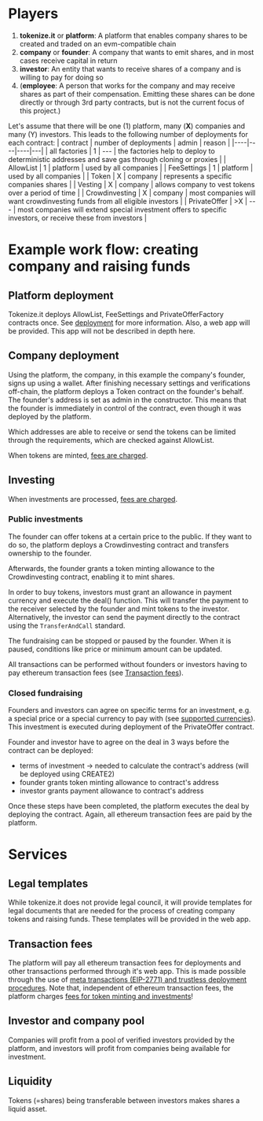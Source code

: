 # Players

1. **tokenize.it** or **platform**: A platform that enables company shares to be created and traded on an evm-compatible chain
2. **company** or **founder**: A company that wants to emit shares, and in most cases receive capital in return
3. **investor**: An entity that wants to receive shares of a company and is willing to pay for doing so
4. (**employee**: A person that works for the company and may receive shares as part of their compensation. Emitting these shares can be done directly or through 3rd party contracts, but is not the current focus of this project.)

Let's assume that there will be one (1) platform, many (**X**) companies and many (Y) investors. This leads to the following number of deployments for each contract:
| contract | number of deployments | admin | reason |
|----|----|----|---|
| all factories | 1 | --- | the factories help to deploy to deterministic addresses and save gas through cloning or proxies |
| AllowList | 1 | platform | used by all companies |
| FeeSettings | 1 | platform | used by all companies |
| Token | X | company | represents a specific companies shares |
| Vesting | X | company | allows company to vest tokens over a period of time |
| Crowdinvesting | X | company | most companies will want crowdinvesting funds from all eligible investors |
| PrivateOffer | >X | --- | most companies will extend special investment offers to specific investors, or receive these from investors |

# Example work flow: creating company and raising funds

## Platform deployment

Tokenize.it deploys AllowList, FeeSettings and PrivateOfferFactory contracts once. See [deployment](deployment.md) for more information. Also, a web app will be provided. This app will not be described in depth here.

## Company deployment

Using the platform, the company, in this example the company's founder, signs up using a wallet. After finishing necessary settings and verifications off-chain, the platform deploys a Token contract on the founder's behalf. The founder's address is set as admin in the constructor. This means that the founder is immediately in control of the contract, even though it was deployed by the platform.

Which addresses are able to receive or send the tokens can be limited through the requirements, which are checked against AllowList.

When tokens are minted, [fees are charged](fees.md).

## Investing

When investments are processed, [fees are charged](fees.md).

### Public investments

The founder can offer tokens at a certain price to the public. If they want to do so, the platform deploys a Crowdinvesting contract and transfers ownership to the founder.

Afterwards, the founder grants a token minting allowance to the Crowdinvesting contract, enabling it to mint shares.

In order to buy tokens, investors must grant an allowance in payment currency and execute the deal() function. This will transfer the payment to the receiver selected by the founder and mint tokens to the investor. Alternatively, the investor can send the payment directly to the contract using the `TransferAndCall` standard.

The fundraising can be stopped or paused by the founder. When it is paused, conditions like price or minimum amount can be updated.

All transactions can be performed without founders or investors having to pay ethereum transaction fees (see [Transaction fees](#transaction-fees)).

### Closed fundraising

Founders and investors can agree on specific terms for an investment, e.g. a special price or a special currency to pay with (see [supported currencies](../README.md#supported-currencies)). This investment is executed during deployment of the PrivateOffer contract.

Founder and investor have to agree on the deal in 3 ways before the contract can be deployed:

- terms of investment -> needed to calculate the contract's address (will be deployed using CREATE2)
- founder grants token minting allowance to contract's address
- investor grants payment allowance to contract's address

Once these steps have been completed, the platform executes the deal by deploying the contract. Again, all ethereum transaction fees are paid by the platform.

# Services

## Legal templates

While tokenize.it does not provide legal council, it will provide templates for legal documents that are needed for the process of creating company tokens and raising funds. These templates will be provided in the web app.

## Transaction fees

The platform will pay all ethereum transaction fees for deployments and other transactions performed through it's web app. This is made possible through the use of [meta transactions (EIP-2771) and trustless deployment procedures](../README.md#eip-2771).
Note that, independent of ethereum transaction fees, the platform charges [fees for token minting and investments](fees.md)!

## Investor and company pool

Companies will profit from a pool of verified investors provided by the platform, and investors will profit from companies being available for investment.

## Liquidity

Tokens (=shares) being transferable between investors makes shares a liquid asset.

